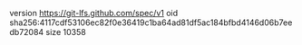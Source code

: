 version https://git-lfs.github.com/spec/v1
oid sha256:4117cdf53106ec82f0e36419c1ba64ad81df5ac184bfbd4146d06b7eedb72084
size 10358
